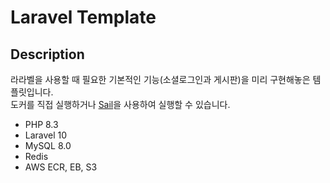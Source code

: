 # Laravel Template
## Description
라라벨을 사용할 때 필요한 기본적인 기능(소셜로그인과 게시판)을 미리 구현해놓은 템플릿입니다.  
도커를 직접 실행하거나 [Sail](https://laravel.com/docs/10.x/sail)을 사용하여 실행할 수 있습니다.

- PHP 8.3
- Laravel 10
- MySQL 8.0
- Redis
- AWS ECR, EB, S3
